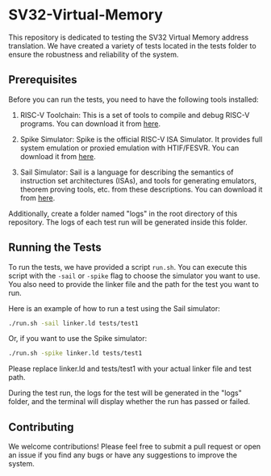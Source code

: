 
# SV32-Virtual-Memory

This repository is dedicated to testing the SV32 Virtual Memory address translation. We have created a variety of tests located in the tests folder to ensure the robustness and reliability of the system.

## Prerequisites
Before you can run the tests, you need to have the following tools installed:

1. RISC-V Toolchain: This is a set of tools to compile and debug RISC-V programs. You can download it from [here](https://github.com/riscv-collab/riscv-gnu-toolchain).

2. Spike Simulator: Spike is the official RISC-V ISA Simulator. It provides full system emulation or proxied emulation with HTIF/FESVR. You can download it from [here](https://github.com/riscv-software-src/riscv-isa-sim).

3. Sail Simulator: Sail is a language for describing the semantics of instruction set architectures (ISAs), and tools for generating emulators, theorem proving tools, etc. from these descriptions. You can download it from [here](https://github.com/riscv/sail-riscv).

Additionally, create a folder named "logs" in the root directory of this repository. The logs of each test run will be generated inside this folder.

## Running the Tests
To run the tests, we have provided a script `run.sh`. You can execute this script with the `-sail` or `-spike` flag to choose the simulator you want to use. You also need to provide the linker file and the path for the test you want to run.

Here is an example of how to run a test using the Sail simulator:

```bash
./run.sh -sail linker.ld tests/test1
```

Or, if you want to use the Spike simulator:

```bash
./run.sh -spike linker.ld tests/test1
```
Please replace linker.ld and tests/test1 with your actual linker file and test path.

During the test run, the logs for the test will be generated in the "logs" folder, and the terminal will display whether the run has passed or failed.

## Contributing
We welcome contributions! Please feel free to submit a pull request or open an issue if you find any bugs or have any suggestions to improve the system.
